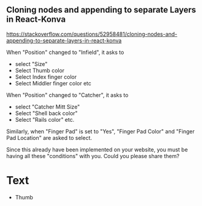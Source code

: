 ## Cloning nodes and appending to separate Layers in React-Konva
https://stackoverflow.com/questions/52958481/cloning-nodes-and-appending-to-separate-layers-in-react-konva

When "Position" changed to "Infield", it asks to 
- select "Size"
- Select Thumb color
- Select Index finger color
- Select Middler finger color etc

When "Position" changed to "Catcher", it asks to 
- select "Catcher Mitt Size"
- Select "Shell back color"
- Select "Rails color" etc.

Similarly, when "Finger Pad" is set to "Yes", "Finger Pad Color" and "Finger Pad Location" are asked to select.

Since this already have been implemented on your website, you must be having all these "conditions" with you.
Could you please share them? 



# Text
- Thumb